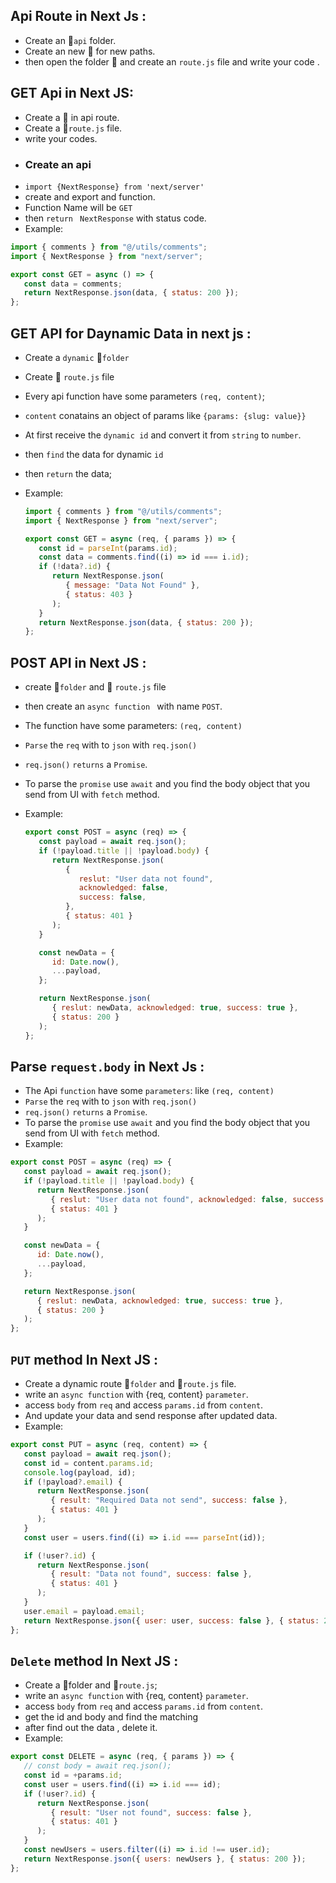 ## Api Route in Next Js :

-  Create an :file_folder:`api` folder.
-  Create an new :file_folder: for new paths.
-  then open the folder :open_file_folder: and create an `route.js` file and
   write your code .

## GET Api in Next JS:

-  Create a :file_folder: in api route.
-  Create a :page_with_curl:`route.js` file.
-  write your codes.
-  ### Create an api
-  `import {NextResponse} from 'next/server'`
-  create and export and function.
-  Function Name will be `GET`
-  then `return ` `NextResponse` with status code.
-  Example:

```js
import { comments } from "@/utils/comments";
import { NextResponse } from "next/server";

export const GET = async () => {
   const data = comments;
   return NextResponse.json(data, { status: 200 });
};
```

## GET API for Daynamic Data in next js :

-  Create a `dynamic` :file_folder:`folder`
-  Create :page_with_curl: `route.js` file
-  Every api function have some parameters `(req, content)`;
-  `content` conatains an object of params like `{params: {slug: value}}`
-  At first receive the `dynamic id` and convert it from `string` to `number`.
-  then `find` the data for dynamic `id`
-  then `return` the data;
-  Example:

   ```js
   import { comments } from "@/utils/comments";
   import { NextResponse } from "next/server";

   export const GET = async (req, { params }) => {
      const id = parseInt(params.id);
      const data = comments.find((i) => id === i.id);
      if (!data?.id) {
         return NextResponse.json(
            { message: "Data Not Found" },
            { status: 403 }
         );
      }
      return NextResponse.json(data, { status: 200 });
   };
   ```

## POST API in Next JS :

-  create :file_folder:`folder` and :page_with_curl: `route.js` file
-  then create an `async function ` with name `POST`.
-  The function have some parameters: `(req, content)`
-  `Parse` the `req` with to `json` with `req.json()`
-  `req.json()` `returns` a `Promise`.
-  To parse the `promise` use `await` and you find the body object that you send
   from UI with `fetch` method.

-  Example:

   ```js
   export const POST = async (req) => {
      const payload = await req.json();
      if (!payload.title || !payload.body) {
         return NextResponse.json(
            {
               reslut: "User data not found",
               acknowledged: false,
               success: false,
            },
            { status: 401 }
         );
      }

      const newData = {
         id: Date.now(),
         ...payload,
      };

      return NextResponse.json(
         { reslut: newData, acknowledged: true, success: true },
         { status: 200 }
      );
   };
   ```

## Parse `request.body` in Next Js :

-  The Api `function` have some `parameters`: like `(req, content)`
-  `Parse` the `req` with to `json` with `req.json()`
-  `req.json()` `returns` a `Promise`.
-  To parse the `promise` use `await` and you find the body object that you send
   from UI with `fetch` method.
-  Example:

```js
export const POST = async (req) => {
   const payload = await req.json();
   if (!payload.title || !payload.body) {
      return NextResponse.json(
         { reslut: "User data not found", acknowledged: false, success: false },
         { status: 401 }
      );
   }

   const newData = {
      id: Date.now(),
      ...payload,
   };

   return NextResponse.json(
      { reslut: newData, acknowledged: true, success: true },
      { status: 200 }
   );
};
```

## `PUT` method In Next JS :

-  Create a dynamic route :file_folder:`folder` and :page_with_curl:`route.js`
   file.
-  write an `async function` with {req, content} `parameter`.
-  access `body` from `req` and access `params.id` from `content`.
-  And update your data and send response after updated data.
-  Example:

```js
export const PUT = async (req, content) => {
   const payload = await req.json();
   const id = content.params.id;
   console.log(payload, id);
   if (!payload?.email) {
      return NextResponse.json(
         { result: "Required Data not send", success: false },
         { status: 401 }
      );
   }
   const user = users.find((i) => i.id === parseInt(id));

   if (!user?.id) {
      return NextResponse.json(
         { result: "Data not found", success: false },
         { status: 401 }
      );
   }
   user.email = payload.email;
   return NextResponse.json({ user: user, success: false }, { status: 200 });
};
```

## `Delete` method In Next JS :

-  Create a :file_folder:folder and :page_with_curl:`route.js`;
-  write an `async function` with {req, content} `parameter`.
-  access `body` from `req` and access `params.id` from `content`.
-  get the id and body and find the matching
-  after find out the data , delete it.
-  Example:

```js
export const DELETE = async (req, { params }) => {
   // const body = await req.json();
   const id = +params.id;
   const user = users.find((i) => i.id === id);
   if (!user?.id) {
      return NextResponse.json(
         { result: "User not found", success: false },
         { status: 401 }
      );
   }
   const newUsers = users.filter((i) => i.id !== user.id);
   return NextResponse.json({ users: newUsers }, { status: 200 });
};

```
